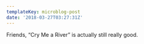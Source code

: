 ```yaml
---
templateKey: microblog-post
date: '2018-03-27T03:27:31Z'
---
```


Friends, “Cry Me a River” is actually still really good.

